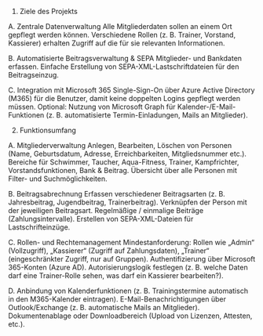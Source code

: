 1. Ziele des Projekts

  A. Zentrale Datenverwaltung
       Alle Mitgliederdaten sollen an einem Ort gepflegt werden können.
       Verschiedene Rollen (z. B. Trainer, Vorstand, Kassierer) erhalten Zugriff auf die für sie relevanten Informationen.

  B. Automatisierte Beitragsverwaltung & SEPA
      Mitglieder- und Bankdaten erfassen.
      Einfache Erstellung von SEPA-XML-Lastschriftdateien für den Beitragseinzug.

  C. Integration mit Microsoft 365
      Single-Sign-On über Azure Active Directory (M365) für die Benutzer, damit keine doppelten Logins gepflegt werden müssen.
      Optional: Nutzung von Microsoft Graph für Kalender-/E-Mail-Funktionen (z. B. automatisierte Termin-Einladungen, Mails an Mitglieder).





2. Funktionsumfang
  
  A. Mitgliederverwaltung
      Anlegen, Bearbeiten, Löschen von Personen (Name, Geburtsdatum, Adresse, Erreichbarkeiten, Mitgliedsnummer etc.).
      Bereiche für Schwimmer, Taucher, Aqua-Fitness, Trainer, Kampfrichter, Vorstandsfunktionen, Bank & Beitrag.
      Übersicht über alle Personen mit Filter- und Suchmöglichkeiten.

   B. Beitragsabrechnung
      Erfassen verschiedener Beitragsarten (z. B. Jahresbeitrag, Jugendbeitrag, Trainerbeitrag).
      Verknüpfen der Person mit der jeweiligen Beitragsart.
      Regelmäßige / einmalige Beiträge (Zahlungsintervalle).
      Erstellen von SEPA-XML-Dateien für Lastschrifteinzüge.

   C. Rollen- und Rechtemanagement
      Mindestanforderung: Rollen wie „Admin“ (Vollzugriff), „Kassierer“ (Zugriff auf Zahlungsdaten), „Trainer“ (eingeschränkter Zugriff, nur auf Gruppen).
      Authentifizierung über Microsoft 365-Konten (Azure AD).
      Autorisierungslogik festlegen (z. B. welche Daten darf eine Trainer-Rolle sehen, was darf ein Kassierer bearbeiten?).

  D. Anbindung von Kalenderfunktionen (z. B. Trainingstermine automatisch in den M365-Kalender eintragen).
      E-Mail-Benachrichtigungen über Outlook/Exchange (z. B. automatische Mails an Mitglieder).
      Dokumentenablage oder Downloadbereich (Upload von Lizenzen, Attesten, etc.).
